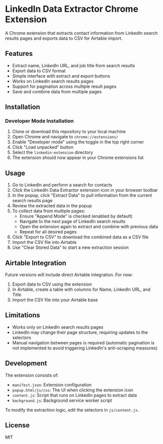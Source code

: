 # LinkedIn Data Extractor Chrome Extension

A Chrome extension that extracts contact information from LinkedIn search results pages and exports data to CSV for Airtable import.

## Features

- Extract name, LinkedIn URL, and job title from search results
- Export data to CSV format
- Simple interface with extract and export buttons
- Works on LinkedIn search results pages
- Support for pagination across multiple result pages
- Save and combine data from multiple pages

## Installation

### Developer Mode Installation

1. Clone or download this repository to your local machine
2. Open Chrome and navigate to `chrome://extensions/`
3. Enable "Developer mode" using the toggle in the top right corner
4. Click "Load unpacked" button
5. Select the `linkedin-extension` directory
6. The extension should now appear in your Chrome extensions list

## Usage

1. Go to LinkedIn and perform a search for contacts
2. Click the LinkedIn Data Extractor extension icon in your browser toolbar
3. In the popup, click "Extract Data" to pull information from the current search results page
4. Review the extracted data in the popup
5. To collect data from multiple pages:
   - Ensure "Append Mode" is checked (enabled by default)
   - Navigate to the next page of LinkedIn search results
   - Open the extension again to extract and combine with previous data
   - Repeat for all desired pages
6. Click "Export to CSV" to download the combined data as a CSV file
7. Import the CSV file into Airtable
8. Use "Clear Stored Data" to start a new extraction session

## Airtable Integration

Future versions will include direct Airtable integration. For now:

1. Export data to CSV using the extension
2. In Airtable, create a table with columns for Name, LinkedIn URL, and Title
3. Import the CSV file into your Airtable base

## Limitations

- Works only on LinkedIn search results pages
- LinkedIn may change their page structure, requiring updates to the selectors
- Manual navigation between pages is required (automatic pagination is not implemented to avoid triggering LinkedIn's anti-scraping measures)

## Development

The extension consists of:
- `manifest.json`: Extension configuration
- `popup.html/js/css`: The UI when clicking the extension icon
- `content.js`: Script that runs on LinkedIn pages to extract data
- `background.js`: Background service worker script

To modify the extraction logic, edit the selectors in `js/content.js`.

## License

MIT